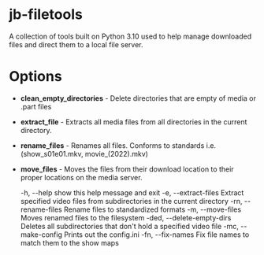 
jb-filetools
===========

A collection of tools built on Python 3.10 used to help manage downloaded files and direct them to a local file server.

Options
=========

* **clean_empty_directories** - Delete directories that are empty of media or .part files
* **extract_file** - Extracts all media files from all directories in the current directory.
* **rename_files** - Renames all files.  Conforms to standards i.e. (show_s01e01.mkv, movie_(2022).mkv)
* **move_files** - Moves the files from their download location to their proper locations on the media server.


  -h, --help            show this help message and exit
  -e, --extract-files   Extract specified video files from subdirectories in the current directory
  -rn, --rename-files   Rename files to standardized formats
  -m, --move-files      Moves renamed files to the filesystem
  -ded, --delete-empty-dirs
                        Deletes all subdirectories that don't hold a specified video file
  -mc, --make-config    Prints out the config.ini
  -fn, --fix-names      Fix file names to match them to the show maps


